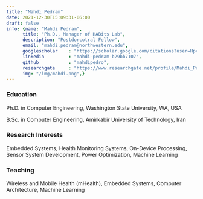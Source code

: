 ```yaml
---
title: "Mahdi Pedram"
date: 2021-12-30T15:09:31-06:00
draft: false
info: {name: "Mahdi Pedram",
      title: "Ph.D., Manager of HABits Lab",
      description: "Postdorcotral Fellow",
      email: "mahdi.pedram@northwestern.edu",
      googlescholar    : "https://scholar.google.com/citations?user=Hpc-9PAAAAAJ&hl=en",
      linkedin         : "mahdi-pedram-b29bb7107",
      github           : "mahdipedro",
      researchgate     : "https://www.researchgate.net/profile/Mahdi_Pedram",
      img: "/img/mahdi.png",}
---
```


### Education

Ph.D. in Computer Engineering, Washington State University, WA, USA

B.Sc. in Computer Engineering, Amirkabir University of Technology, Iran

### Research Interests

Embedded Systems, Health Monitoring Systems, On-Device Processing, Sensor System Development, Power Optimization, Machine Learning

[comment]: <> (### Selected Publications)

### Teaching

Wireless and Mobile Health (mHealth), Embedded Systems, Computer Architecture, Machine Learning

